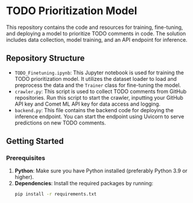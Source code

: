 # TODO Prioritization Model

This repository contains the code and resources for training, fine-tuning, and deploying a model to prioritize TODO comments in code. The solution includes data collection, model training, and an API endpoint for inference.

## Repository Structure

- `TODO_Finetuning.ipynb`: This Jupyter notebook is used for training the TODO prioritization model. It utilizes the dataset loader to load and preprocess the data and the `Trainer` class for fine-tuning the model.
- `crawler.py`: This script is used to collect TODO comments from GitHub repositories. Run this script to start the crawler, inputting your GitHub API key and Comet ML API key for data access and logging.
- `backend.py`: This file contains the backend code for deploying the inference endpoint. You can start the endpoint using Uvicorn to serve predictions on new TODO comments.

## Getting Started

### Prerequisites
1. **Python**: Make sure you have Python installed (preferably Python 3.9 or higher).
2. **Dependencies**: Install the required packages by running:
   ```bash
   pip install -r requirements.txt
